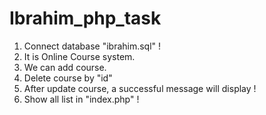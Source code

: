 # Ibrahim_php_task

1. Connect database "ibrahim.sql" !
2. It is Online Course system.
3. We can add course.
4. Delete course by "id"
5. After update course, a successful message will display !
6. Show all list in "index.php" !

